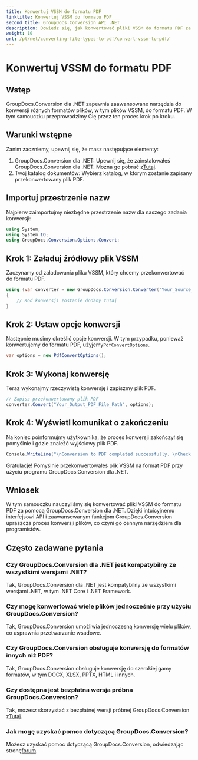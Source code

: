 ```yaml
---
title: Konwertuj VSSM do formatu PDF
linktitle: Konwertuj VSSM do formatu PDF
second_title: GroupDocs.Conversion API .NET
description: Dowiedz się, jak konwertować pliki VSSM do formatu PDF za pomocą GroupDocs.Conversion dla .NET. Łatwy do zrozumienia samouczek z instrukcjami krok po kroku.
weight: 10
url: /pl/net/converting-file-types-to-pdf/convert-vssm-to-pdf/
---
```


# Konwertuj VSSM do formatu PDF

## Wstęp
GroupDocs.Conversion dla .NET zapewnia zaawansowane narzędzia do konwersji różnych formatów plików, w tym plików VSSM, do formatu PDF. W tym samouczku przeprowadzimy Cię przez ten proces krok po kroku.
## Warunki wstępne
Zanim zaczniemy, upewnij się, że masz następujące elementy:
1.  GroupDocs.Conversion dla .NET: Upewnij się, że zainstalowałeś GroupDocs.Conversion dla .NET. Można go pobrać z[Tutaj](https://releases.groupdocs.com/conversion/net/).
2. Twój katalog dokumentów: Wybierz katalog, w którym zostanie zapisany przekonwertowany plik PDF.

## Importuj przestrzenie nazw
Najpierw zaimportujmy niezbędne przestrzenie nazw dla naszego zadania konwersji:
```csharp
using System;
using System.IO;
using GroupDocs.Conversion.Options.Convert;
```
## Krok 1: Załaduj źródłowy plik VSSM
Zaczynamy od załadowania pliku VSSM, który chcemy przekonwertować do formatu PDF.
```csharp
using (var converter = new GroupDocs.Conversion.Converter("Your_Source_VSSM_File_Path"))
{
    // Kod konwersji zostanie dodany tutaj
}
```
## Krok 2: Ustaw opcje konwersji
 Następnie musimy określić opcje konwersji. W tym przypadku, ponieważ konwertujemy do formatu PDF, użyjemy`PdfConvertOptions`.
```csharp
var options = new PdfConvertOptions();
```
## Krok 3: Wykonaj konwersję
Teraz wykonajmy rzeczywistą konwersję i zapiszmy plik PDF.
```csharp
// Zapisz przekonwertowany plik PDF
converter.Convert("Your_Output_PDF_File_Path", options);
```
## Krok 4: Wyświetl komunikat o zakończeniu
Na koniec poinformujmy użytkownika, że proces konwersji zakończył się pomyślnie i gdzie znaleźć wyjściowy plik PDF.
```csharp
Console.WriteLine("\nConversion to PDF completed successfully. \nCheck output in {0}", "Your_Output_Folder_Path");
```
Gratulacje! Pomyślnie przekonwertowałeś plik VSSM na format PDF przy użyciu programu GroupDocs.Conversion dla .NET.

## Wniosek
W tym samouczku nauczyliśmy się konwertować pliki VSSM do formatu PDF za pomocą GroupDocs.Conversion dla .NET. Dzięki intuicyjnemu interfejsowi API i zaawansowanym funkcjom GroupDocs.Conversion upraszcza proces konwersji plików, co czyni go cennym narzędziem dla programistów.
## Często zadawane pytania
### Czy GroupDocs.Conversion dla .NET jest kompatybilny ze wszystkimi wersjami .NET?
Tak, GroupDocs.Conversion dla .NET jest kompatybilny ze wszystkimi wersjami .NET, w tym .NET Core i .NET Framework.
### Czy mogę konwertować wiele plików jednocześnie przy użyciu GroupDocs.Conversion?
Tak, GroupDocs.Conversion umożliwia jednoczesną konwersję wielu plików, co usprawnia przetwarzanie wsadowe.
### Czy GroupDocs.Conversion obsługuje konwersję do formatów innych niż PDF?
Tak, GroupDocs.Conversion obsługuje konwersję do szerokiej gamy formatów, w tym DOCX, XLSX, PPTX, HTML i innych.
### Czy dostępna jest bezpłatna wersja próbna GroupDocs.Conversion?
 Tak, możesz skorzystać z bezpłatnej wersji próbnej GroupDocs.Conversion z[Tutaj](https://releases.groupdocs.com/).
### Jak mogę uzyskać pomoc dotyczącą GroupDocs.Conversion?
 Możesz uzyskać pomoc dotyczącą GroupDocs.Conversion, odwiedzając stronę[forum](https://forum.groupdocs.com/c/conversion/11).